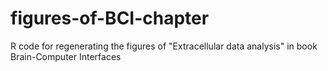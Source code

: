 # figures-of-BCI-chapter
R code for regenerating the figures of "Extracellular data analysis" in book Brain-Computer Interfaces
